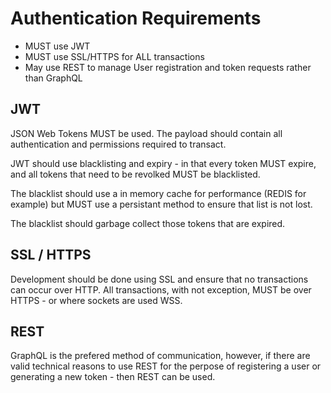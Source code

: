 # Authentication Requirements

- MUST use JWT
- MUST use SSL/HTTPS for ALL transactions
- May use REST to manage User registration and token requests rather than GraphQL

## JWT

JSON Web Tokens MUST be used. The payload should contain all authentication and permissions required to transact.

JWT should use blacklisting and expiry - in that every token MUST expire, and all tokens that need to be revolked MUST be blacklisted.

The blacklist should use a in memory cache for performance (REDIS for example) but MUST use a persistant method to ensure that list is not lost.

The blacklist should garbage collect those tokens that are expired.

## SSL / HTTPS

Development should be done using SSL and ensure that no transactions can occur over HTTP. All transactions, with not exception, MUST be over HTTPS - or where sockets are used WSS.

## REST

GraphQL is the prefered method of communication, however, if there are valid technical reasons to use REST for the perpose of registering a user or generating a new token - then REST can be used.
